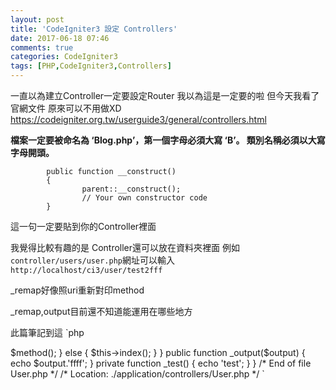 ```yaml
---
layout: post
title: 'CodeIgniter3 設定 Controllers'
date: 2017-06-18 07:46
comments: true
categories: CodeIgniter3
tags: [PHP,CodeIgniter3,Controllers]
---
```

一直以為建立Controller一定要設定Router
我以為這是一定要的啦
但今天我看了官網文件
原來可以不用做XD
https://codeigniter.org.tw/userguide3/general/controllers.html

<!--more-->
**檔案一定要被命名為 ‘Blog.php’，第一個字母必須大寫 ‘B’。
類別名稱必須以大寫字母開頭。**


```
        public function __construct()
        {
                parent::__construct();
                // Your own constructor code
        }
```
這一句一定要貼到你的Controller裡面

我覺得比較有趣的是
Controller還可以放在資料夾裡面
例如`controller/users/user.php`網址可以輸入`http://localhost/ci3/user/test2fff`

\_remap好像照uri重新對印method

\_remap,output目前還不知道能運用在哪些地方

此篇筆記到這
`php
<?php if ( ! defined('BASEPATH')) exit('No direct script access allowed');

class User extends CI_Controller {

    public function __construct()
    {
        parent::__construct();
    }

    public function index()
    {
        echo "Hello World";
    }

    public function index2()
    {
        echo "Hello World2";
    }

    public function index3($a1,$a2)
    {
        echo "Hello World:" . $a1 . $a2;
    }

    public function _remap($method)
    {
            if ($method === 'index2')
            {
                    $this->$method();
            }
            else
            {
                    $this->index();
            }
    }


    public function _output($output)
    {
            echo $output.'ffff';
    }

    private function _test()
    {
        echo 'test';
    }
}
/* End of file User.php */
/* Location: ./application/controllers/User.php */
`